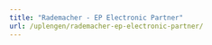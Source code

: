 ```yaml
---
title: "Rademacher - EP Electronic Partner"
url: /uplengen/rademacher-ep-electronic-partner/
---
```

